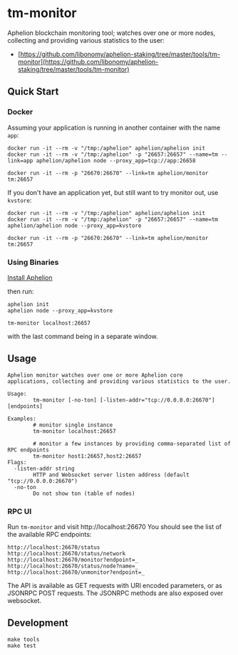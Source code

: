 # tm-monitor

Aphelion blockchain monitoring tool; watches over one or more nodes,
collecting and providing various statistics to the user:

- [https://github.com/libonomy/aphelion-staking/tree/master/tools/tm-monitor](https://github.com/libonomy/aphelion-staking/tree/master/tools/tm-monitor)

## Quick Start

### Docker

Assuming your application is running in another container with the name
`app`:

```
docker run -it --rm -v "/tmp:/aphelion" aphelion/aphelion init
docker run -it --rm -v "/tmp:/aphelion" -p "26657:26657" --name=tm --link=app aphelion/aphelion node --proxy_app=tcp://app:26658

docker run -it --rm -p "26670:26670" --link=tm aphelion/monitor tm:26657
```

If you don't have an application yet, but still want to try monitor out,
use `kvstore`:

```
docker run -it --rm -v "/tmp:/aphelion" aphelion/aphelion init
docker run -it --rm -v "/tmp:/aphelion" -p "26657:26657" --name=tm aphelion/aphelion node --proxy_app=kvstore

docker run -it --rm -p "26670:26670" --link=tm aphelion/monitor tm:26657
```

### Using Binaries

[Install Aphelion](https://github.com/libonomy/aphelion-staking#install)

then run:

```
aphelion init
aphelion node --proxy_app=kvstore

tm-monitor localhost:26657
```

with the last command being in a separate window.

## Usage

```
Aphelion monitor watches over one or more Aphelion core
applications, collecting and providing various statistics to the user.

Usage:
        tm-monitor [-no-ton] [-listen-addr="tcp://0.0.0.0:26670"] [endpoints]

Examples:
        # monitor single instance
        tm-monitor localhost:26657

        # monitor a few instances by providing comma-separated list of RPC endpoints
        tm-monitor host1:26657,host2:26657
Flags:
  -listen-addr string
        HTTP and Websocket server listen address (default "tcp://0.0.0.0:26670")
  -no-ton
        Do not show ton (table of nodes)
```

### RPC UI

Run `tm-monitor` and visit http://localhost:26670 You should see the
list of the available RPC endpoints:

```
http://localhost:26670/status
http://localhost:26670/status/network
http://localhost:26670/monitor?endpoint=_
http://localhost:26670/status/node?name=_
http://localhost:26670/unmonitor?endpoint=_
```

The API is available as GET requests with URI encoded parameters, or as
JSONRPC POST requests. The JSONRPC methods are also exposed over
websocket.

## Development

```
make tools
make test
```
